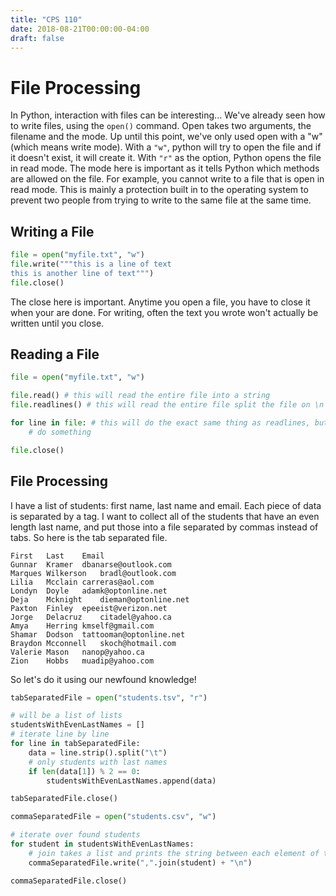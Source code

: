```yaml
---
title: "CPS 110"
date: 2018-08-21T00:00:00-04:00
draft: false
---
```


# File Processing

In Python, interaction with files can be interesting...  We've already seen how to write files, using the `open()` command.  Open takes two arguments, the filename and the mode.  Up until this point, we've only used open with a "w" (which means write mode).  With a `"w"`, python will try to open the file and if it doesn't exist, it will create it.  With `"r"` as the option, Python opens the file in read mode.  The mode here is important as it tells Python which methods are allowed on the file.  For example, you cannot write to a file that is open in read mode.  This is mainly a protection built in to the operating system to prevent two people from trying to write to the same file at the same time.

## Writing a File

```py
file = open("myfile.txt", "w")
file.write("""this is a line of text
this is another line of text""")
file.close()
```

The close here is important. Anytime you open a file, you have to close it when your are done.  For writing, often the text you wrote won't actually be written until you close.

## Reading a File

```py
file = open("myfile.txt", "w")

file.read() # this will read the entire file into a string
file.readlines() # this will read the entire file split the file on \n and put the lines into a list for you

for line in file: # this will do the exact same thing as readlines, but now you're ready to iterate over the lines
    # do something

file.close()
```

## File Processing

I have a list of students: first name, last name and email.  Each piece of data is separated by a tag.  I want to collect all of the students that have an even length last name, and put those into a file separated by commas instead of tabs.  So here is the tab separated file.

```
First	Last	Email
Gunnar	Kramer	dbanarse@outlook.com
Marques	Wilkerson	bradl@outlook.com
Lilia	Mcclain	carreras@aol.com
Londyn	Doyle	adamk@optonline.net
Deja	Mcknight	dieman@optonline.net
Paxton	Finley	epeeist@verizon.net
Jorge	Delacruz	citadel@yahoo.ca
Amya	Herring	kmself@gmail.com
Shamar	Dodson	tattooman@optonline.net
Braydon	Mcconnell	skoch@hotmail.com
Valerie	Mason	nanop@yahoo.ca
Zion	Hobbs	muadip@yahoo.com
```

So let's do it using our newfound knowledge!

```py
tabSeparatedFile = open("students.tsv", "r")

# will be a list of lists
studentsWithEvenLastNames = []
# iterate line by line
for line in tabSeparatedFile:
    data = line.strip().split("\t")
    # only students with last names
    if len(data[1]) % 2 == 0:
        studentsWithEvenLastNames.append(data)

tabSeparatedFile.close()

commaSeparatedFile = open("students.csv", "w")

# iterate over found students
for student in studentsWithEvenLastNames:
    # join takes a list and prints the string between each element of the list
    commaSeparatedFile.write(",".join(student) + "\n")

commaSeparatedFile.close()
```